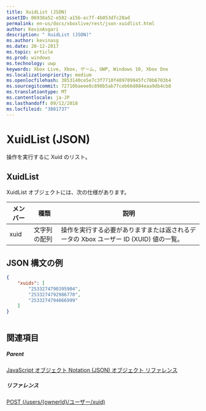 ```yaml
---
title: XuidList (JSON)
assetID: 06938a52-e582-a15b-ec7f-4b053dfc28ad
permalink: en-us/docs/xboxlive/rest/json-xuidlist.html
author: KevinAsgari
description: " XuidList (JSON)"
ms.author: kevinasg
ms.date: 20-12-2017
ms.topic: article
ms.prod: windows
ms.technology: uwp
keywords: Xbox Live, Xbox, ゲーム, UWP, Windows 10, Xbox One
ms.localizationpriority: medium
ms.openlocfilehash: 3853140ce5e7c3f7710f489709945fc70b6703b4
ms.sourcegitcommit: 72710baeee8c898b5ab77ceb66d884eaa9db4cb8
ms.translationtype: MT
ms.contentlocale: ja-JP
ms.lasthandoff: 09/12/2018
ms.locfileid: "3881737"
---
```

# <a name="xuidlist-json"></a>XuidList (JSON)
操作を実行するに Xuid のリスト。 
<a id="ID4EN"></a>

 
## <a name="xuidlist"></a>XuidList
 
XuidList オブジェクトには、次の仕様があります。
 
| メンバー| 種類| 説明| 
| --- | --- | --- | 
| xuid| 文字列の配列| 操作を実行する必要がありますまたは返されるデータの Xbox ユーザー ID (XUID) 値の一覧。| 
  
<a id="ID4EMB"></a>

 
## <a name="sample-json-syntax"></a>JSON 構文の例
 

```json
{
    "xuids": [
        "2533274790395904", 
        "2533274792986770", 
        "2533274794866999"
    ]
}
    
```

  
<a id="ID4EVB"></a>

 
## <a name="see-also"></a>関連項目
 
<a id="ID4EXB"></a>

 
##### <a name="parent"></a>Parent 

[JavaScript オブジェクト Notation (JSON) オブジェクト リファレンス](atoc-xboxlivews-reference-json.md)

  
<a id="ID4EBC"></a>

 
##### <a name="reference"></a>リファレンス 

[POST (/users/{ownerId}/ユーザー/xuid)](../uri/people/uri-usersowneridpeoplexuidspost.md)

   